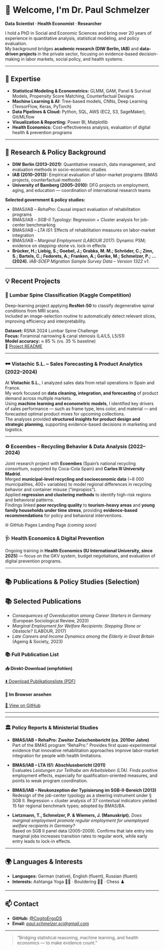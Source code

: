 # 👋 Welcome, I'm Dr. Paul Schmelzer

**Data Scientist · Health Economist · Researcher**

I hold a PhD in Social and Economic Sciences and bring over 20 years of experience in quantitative analysis, statistical modeling, and policy evaluation.  
My background bridges **academic research (DIW Berlin, IAB)** and **data-driven projects** in the private sector, focusing on evidence-based decision-making in labor markets, social policy, and health systems.


---

## 🧠 Expertise

- **Statistical Modeling & Econometrics:** GLMM, GAM, Panel & Survival Models, Propensity Score Matching, Counterfactual Designs  
- **Machine Learning & AI:** Tree-based models, CNNs, Deep Learning (TensorFlow, Keras, PyTorch)  
- **Data Pipelines & Cloud:** Python, SQL, AWS (EC2, S3, SageMaker), Git/MLflow  
- **Visualization & Reporting:** Power BI, Matplotlib  
- **Health Economics:** Cost-effectiveness analysis, evaluation of digital health & prevention programs  

---

## 🔬 Research & Policy Background

- **DIW Berlin (2013–2021):** Quantitative research, data management, and evaluation methods in socio-economic studies  
- **IAB (2010–2013):** Empirical evaluation of labor-market programs (BMAS projects, counterfactual methods)  
- **University of Bamberg (2005–2010):** DFG projects on employment, aging, and education — coordination of international research teams  

**Selected government & policy studies:**
- BMAS/IAB – *RehaPro*: Causal impact evaluation of rehabilitation programs  
- BMAS/IAB – *SGB-II Typology*: Regression + Cluster analysis for job-center benchmarking  
- BMAS/IAB – *LTA IS1*: Effects of rehabilitation measures on labor-market integration  
- BMAS/IAB – *Marginal Employment (LABOUR 2017)*: Dynamic PSM; evidence on stepping-stone vs. lock-in effects
- **Brücker, H.; Liebig, S.; Goebel, J.; Grabka, M. M.; Schröder, C.; Zinn, S.; Bartels, C.; Fedorets, A.; Franken, A.; Gerike, M.; **Schmelzer, P.**; … (2024).** *IAB-SOEP Migration Sample Survey Data – Version 1322 v1*.  

---
## 💡 Recent Projects

### 🧩 Lumbar Spine Classification (Kaggle Competition)
Deep-learning project applying **ResNet-50** to classify degenerative spinal conditions from MRI scans.  
Included an image-selection routine to automatically detect relevant slices, improving efficiency and interpretability.  

**Dataset:** RSNA 2024 Lumbar Spine Challenge  
**Focus:** Foraminal narrowing & canal stenosis (L4/L5, L5/S1)  
**Model accuracy:** ≈ 85 % (vs. 35 % baseline)  
🔗 [Project README](https://github.com/CogitoErgoDS/Spine_Degenerative_Classification#readme)

---

### 🕶️ Vistachic S.L. – Sales Forecasting & Product Analytics (2022–2024)
At **Vistachic S.L.**, I analyzed sales data from retail operations in Spain and France.  
My work focused on **data cleaning, integration, and forecasting** of product demand across multiple markets.  
Using **machine learning and econometric models**, I identified key drivers of sales performance — such as frame type, lens color, and material — and forecasted optimal product mixes for upcoming collections.  
The analyses provided **structured insights for product design and strategic planning**, supporting evidence-based decisions in marketing and logistics.

---

### ♻️ Ecoembes – Recycling Behavior & Data Analysis (2022–2024)
Joint research project with **Ecoembes** (Spain’s national recycling consortium, supported by Coca-Cola Spain) and **Carlos III University Madrid**.  
Merged **municipal-level recycling and socioeconomic data** (~8 000 municipalities, 400+ variables) to model regional differences in recycling behavior and container misuse (“impropios”).  
Applied **regression and clustering methods** to identify high-risk regions and behavioral patterns.  
Findings linked **poor recycling quality** to **tourism-heavy areas** and **young family households under time stress**, providing **evidence-based recommendations** for policy and behavioral interventions.



🌐 GitHub Pages Landing Page *(coming soon)*


### 🩺 Health Economics & Digital Prevention
Ongoing training in **Health Economics (IU International University, since 2025)** — focus on the GKV system, budget negotiations, and evaluation of digital prevention programs.

---

## 📚 Publications & Policy Studies (Selection)

## 📚 Selected Publications

- *Consequences of Overeducation among Career Starters in Germany* (European Sociological Review, 2020)  
- *Marginal Employment for Welfare Recipients: Stepping Stone or Obstacle?* (LABOUR, 2017)  
- *Late Careers and Income Dynamics among the Elderly in Great Britain* (Ageing & Society, 2023)
  
### 📚 Full Publication List

#### 📥 Direkt-Download (empfohlen)
[⬇️ Download Publikationsliste (PDF)](https://github.com/CogitoErgoDS/Publication-List/raw/main/Publikationsliste.pdf)

#### 👀 Im Browser ansehen
[🔎 View on GitHub](https://github.com/CogitoErgoDS/Publication-List/blob/main/Publikationsliste.pdf)

---


---

### 🏛 Policy Reports & Ministerial Studies

- **BMAS/IAB – RehaPro: Zweiter Zwischenbericht (ca. 2010er Jahre)**  
  Part of the BMAS program “RehaPro.” Provides first quasi-experimental evidence that innovative rehabilitation approaches improve labor-market integration for people with health limitations.

- **BMAS/IAB – LTA IS1: Abschlussbericht (2011)**  
  Evaluates *Leistungen zur Teilhabe am Arbeitsleben (LTA)*. Finds positive employment effects, especially for qualification-oriented measures, and points to weak program coordination.

- **BMAS/IAB – Neukonzeption der Typisierung im SGB-II-Bereich (2013)**  
  Redesign of the job-center typology as a steering instrument under § SGB II. Regression + cluster analysis of 37 contextual indicators yielded 15 fair regional benchmark types; adopted by BMAS/BA.

- **Lietzmann, T., Schmelzer, P. & Wiemers, J. (Manuskript).** *Does marginal employment promote regular employment for unemployed welfare recipients in Germany?*  
  Based on SGB II panel data (2005–2009). Confirms that late entry into marginal jobs increases transition rates to regular work, while early entry leads to lock-in effects.



---

## 🌍 Languages & Interests

- **Languages:** German (native), English (fluent), Russian (fluent)  
- **Interests:** Ashtanga Yoga 🧘‍♂️ · Bouldering 🧗‍♂️ · Chess ♟️

---

## 📫 Contact

- **GitHub:** [@CogitoErgoDS](https://github.com/CogitoErgoDS)  
- **Email:** *paul.schmelzer.sci@gmail.com*

---

> “Bridging statistical reasoning, machine learning, and health economics — to make evidence count.”
